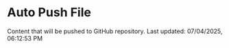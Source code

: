 # Auto Push File

Content that will be pushed to GitHub repository.
Last updated: 07/04/2025, 06:12:53 PM